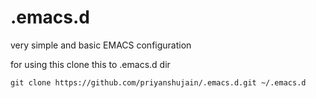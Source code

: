 # .emacs.d
very simple and basic EMACS configuration

for using this clone this to .emacs.d dir
```
git clone https://github.com/priyanshujain/.emacs.d.git ~/.emacs.d

```
